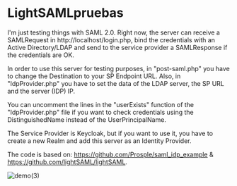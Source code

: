 # LightSAMLpruebas

I'm just testing things with SAML 2.0. Right now, the server can receive a SAMLRequest in http://localhost/login.php, bind the credentials with an Active Directory/LDAP and send to the service provider a SAMLResponse if the credentials are OK. 

In order to use this server for testing purposes, in "post-saml.php" you have to change the Destination to your SP Endpoint URL. Also, in "IdpProvider.php" you have to set the data of the LDAP server, the SP URL and the server (IDP) IP. 

You can uncomment the lines in the "userExists" function of the "IdpProvider.php" file if you want to check credentials using the DistinguishedName instead of the UserPrincipalName.

The Service Provider is Keycloak, but if you want to use it, you have to create a new Realm and add this server as an Identity Provider.

The code is based on: https://github.com/Prosple/saml_idp_example & https://github.com/lightSAML/lightSAML.

![demo(3)](https://user-images.githubusercontent.com/91310398/165083187-c4f8957f-7581-47fd-9ce2-ebbde49d4fff.gif)
